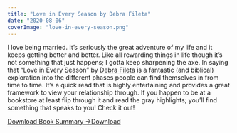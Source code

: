```yaml
---
title: "Love in Every Season by Debra Fileta"
date: "2020-08-06"
coverImage: "love-in-every-season.png"
---
```


I love being married. It’s seriously the great adventure of my life and it keeps getting better and better. Like all rewarding things in life though it’s not something that just happens; I gotta keep sharpening the axe. In saying that “Love in Every Season” by [Debra Fileta](https://www.instagram.com/truelovedates/?hl=en) is a fantastic (and biblical) exploration into the different phases people can find themselves in from time to time. It’s a quick read that is highly entertaining and provides a great framework to view your relationship through. If you happen to be at a bookstore at least flip through it and read the gray highlights; you’ll find something that speaks to you! Check it out!

[Download Book Summary ->](https://sketchysermons.com/wp-content/uploads/2020/08/love-in-every-season.pdf)[Download](https://sketchysermons.com/wp-content/uploads/2020/08/love-in-every-season.pdf)
